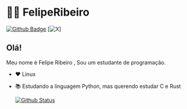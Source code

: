 # :man_technologist: FelipeRibeiro

[![Github Badge](https://img.shields.io/badge/-Github-000?style=flat-square&logo=Github&logoColor=white&link=https://github.com/lucasgdb)](https://github.com/Felipe2102)
[![X](https://img.shields.io/twitter/url?url=x.com%2Fkuroki9224)]

## Olá!

Meu nome é Felipe Ribeiro , Sou um estudante de programação.

- :heart: Linux
- :books: Estudando a linguagem Python, mas querendo estudar C e Rust

  [![Github Status](https://github-readme-stats.vercel.app/api?username=Felipe2102&show_icons=true&title_color=fff&icon_color=79ff97&text_color=9f9f9f&bg_color=151515)](https://github.com/Felipe2102/Felipe2102)
